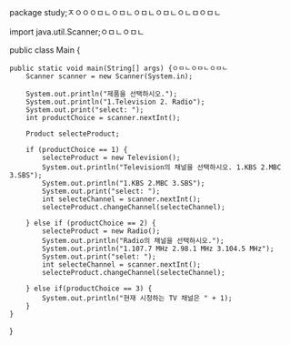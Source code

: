 
package study;ㅈㅇㅇㅇㅁㄴㅇㅁㄴㅇㅁㄴㅇㅁㄴㅇㄴㅁㅇㅁㄴ

import java.util.Scanner;ㅇㅁㄴㅇㅁㄴ

public class Main {

	public static void main(String[] args) {ㅇㅁㄴㅇㅁㄴㅇㅁㄴ
		Scanner scanner = new Scanner(System.in);
		
        System.out.println("제품을 선택하시오.");
        System.out.println("1.Television 2. Radio");
        System.out.print("select: ");
        int productChoice = scanner.nextInt();

        Product selecteProduct;

        if (productChoice == 1) {
            selecteProduct = new Television();
            System.out.println("Television의 채널을 선택하시오. 1.KBS 2.MBC 3.SBS");
            System.out.println("1.KBS 2.MBC 3.SBS");
            System.out.print("select: ");
            int selecteChannel = scanner.nextInt();
            selecteProduct.changeChannel(selecteChannel);
            
        } else if (productChoice == 2) {
            selecteProduct = new Radio();
            System.out.println("Radio의 채널을 선택하시오.");
            System.out.println("1.107.7 MHz 2.98.1 MHz 3.104.5 MHz");
            System.out.print("selet: ");
            int selecteChannel = scanner.nextInt();
            selecteProduct.changeChannel(selecteChannel);  
            
        } else if(productChoice == 3) {
        	System.out.println("현재 시청하는 TV 채널은 " + 1);
        }
	}
}
